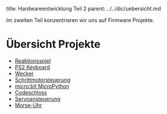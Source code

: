 title: Hardwareentwicklung Teil 2
parent: ../../dic/uebersicht.md

Im zweiten Teil konzentrieren wir uns auf Firmware Projekte.

# Übersicht Projekte
* [Reaktionsspiel](reaktionsspiel.html)
* [PS2 Keyboard](keyboard.html)
* [Wecker](wecker.html)
* [Schrittmotorsteuerung](schrittmotor.html)
* [micro:bit MicroPython](micropython.html)
* [Codeschloss](codeschloss.html)
* [Servoansteuerung](servo.html)
* [Morse-Uhr](morseuhr.html)
<!-- * [Füllstandsmessung](fuellstandsmessung.html) -->
<!-- * [micro:bit Rust](rust.html) -->